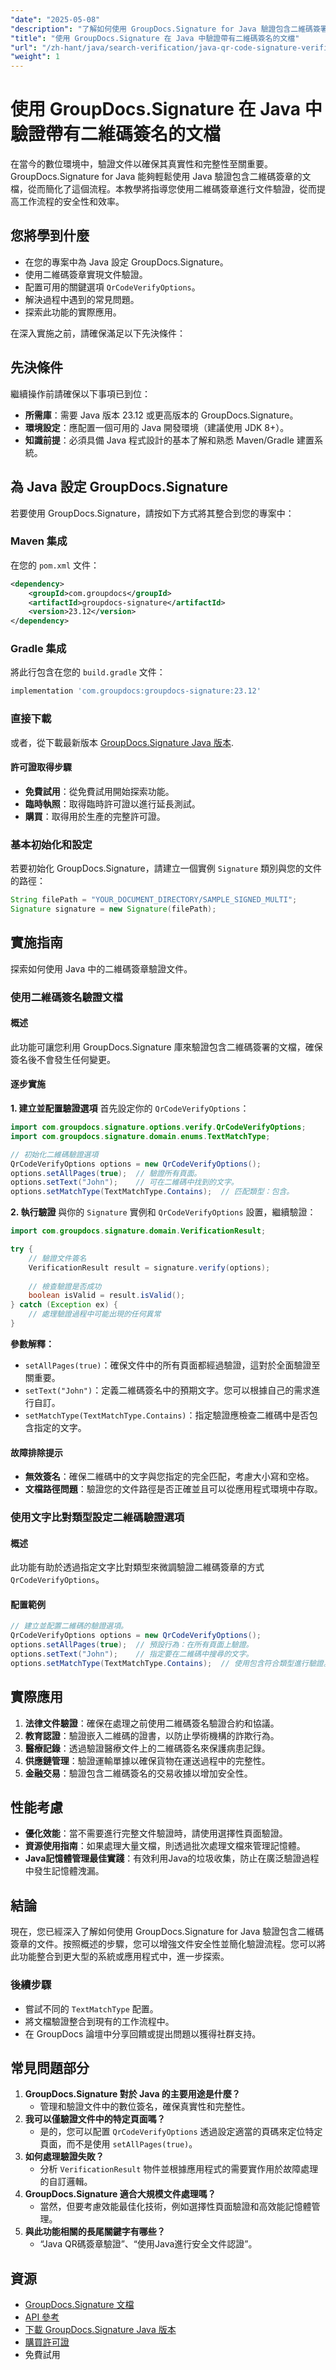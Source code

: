 ```yaml
---
"date": "2025-05-08"
"description": "了解如何使用 GroupDocs.Signature for Java 驗證包含二維碼簽署的文檔，確保文檔的真實性和完整性。"
"title": "使用 GroupDocs.Signature 在 Java 中驗證帶有二維碼簽名的文檔"
"url": "/zh-hant/java/search-verification/java-qr-code-signature-verification-groupdocs/"
"weight": 1
---
```


# 使用 GroupDocs.Signature 在 Java 中驗證帶有二維碼簽名的文檔

在當今的數位環境中，驗證文件以確保其真實性和完整性至關重要。 GroupDocs.Signature for Java 能夠輕鬆使用 Java 驗證包含二維碼簽章的文檔，從而簡化了這個流程。本教學將指導您使用二維碼簽章進行文件驗證，從而提高工作流程的安全性和效率。

## 您將學到什麼

- 在您的專案中為 Java 設定 GroupDocs.Signature。
- 使用二維碼簽章實現文件驗證。
- 配置可用的關鍵選項 `QrCodeVerifyOptions`。
- 解決過程中遇到的常見問題。
- 探索此功能的實際應用。

在深入實施之前，請確保滿足以下先決條件：

## 先決條件

繼續操作前請確保以下事項已到位：

- **所需庫**：需要 Java 版本 23.12 或更高版本的 GroupDocs.Signature。
- **環境設定**：應配置一個可用的 Java 開發環境（建議使用 JDK 8+）。
- **知識前提**：必須具備 Java 程式設計的基本了解和熟悉 Maven/Gradle 建置系統。

## 為 Java 設定 GroupDocs.Signature

若要使用 GroupDocs.Signature，請按如下方式將其整合到您的專案中：

### Maven 集成
在您的 `pom.xml` 文件：
```xml
<dependency>
    <groupId>com.groupdocs</groupId>
    <artifactId>groupdocs-signature</artifactId>
    <version>23.12</version>
</dependency>
```
### Gradle 集成
將此行包含在您的 `build.gradle` 文件：
```gradle
implementation 'com.groupdocs:groupdocs-signature:23.12'
```
### 直接下載
或者，從下載最新版本 [GroupDocs.Signature Java 版本](https://releases。groupdocs.com/signature/java/).

#### 許可證取得步驟
- **免費試用**：從免費試用開始探索功能。
- **臨時執照**：取得臨時許可證以進行延長測試。
- **購買**：取得用於生產的完整許可證。

### 基本初始化和設定
若要初始化 GroupDocs.Signature，請建立一個實例 `Signature` 類別與您的文件的路徑：
```java
String filePath = "YOUR_DOCUMENT_DIRECTORY/SAMPLE_SIGNED_MULTI";
Signature signature = new Signature(filePath);
```
## 實施指南

探索如何使用 Java 中的二維碼簽章驗證文件。

### 使用二維碼簽名驗證文檔

#### 概述
此功能可讓您利用 GroupDocs.Signature 庫來驗證包含二維碼簽署的文檔，確保簽名後不會發生任何變更。

#### 逐步實施
**1. 建立並配置驗證選項**
首先設定你的 `QrCodeVerifyOptions`：
```java
import com.groupdocs.signature.options.verify.QrCodeVerifyOptions;
import com.groupdocs.signature.domain.enums.TextMatchType;

// 初始化二維碼驗證選項
QrCodeVerifyOptions options = new QrCodeVerifyOptions();
options.setAllPages(true);  // 驗證所有頁面。
options.setText("John");    // 可在二維碼中找到的文字。
options.setMatchType(TextMatchType.Contains);  // 匹配類型：包含。
```
**2. 執行驗證**
與你的 `Signature` 實例和 `QrCodeVerifyOptions` 設置，繼續驗證：
```java
import com.groupdocs.signature.domain.VerificationResult;

try {
    // 驗證文件簽名
    VerificationResult result = signature.verify(options);
    
    // 檢查驗證是否成功
    boolean isValid = result.isValid();
} catch (Exception ex) {
    // 處理驗證過程中可能出現的任何異常
}
```
**參數解釋：**
- `setAllPages(true)`：確保文件中的所有頁面都經過驗證，這對於全面驗證至關重要。
- `setText("John")`：定義二維碼簽名中的預期文字。您可以根據自己的需求進行自訂。
- `setMatchType(TextMatchType.Contains)`：指定驗證應檢查二維碼中是否包含指定的文字。

#### 故障排除提示
- **無效簽名**：確保二維碼中的文字與您指定的完全匹配，考慮大小寫和空格。
- **文檔路徑問題**：驗證您的文件路徑是否正確並且可以從應用程式環境中存取。

### 使用文字比對類型設定二維碼驗證選項

#### 概述
此功能有助於透過指定文字比對類型來微調驗證二維碼簽章的方式 `QrCodeVerifyOptions`。

#### 配置範例
```java
// 建立並配置二維碼的驗證選項。
QrCodeVerifyOptions options = new QrCodeVerifyOptions();
options.setAllPages(true);  // 預設行為：在所有頁面上驗證。
options.setText("John");    // 指定要在二維碼中搜尋的文字。
options.setMatchType(TextMatchType.Contains);  // 使用包含符合類型進行驗證。
```

## 實際應用

1. **法律文件驗證**：確保在處理之前使用二維碼簽名驗證合約和協議。
2. **教育認證**：驗證嵌入二維碼的證書，以防止學術機構的詐欺行為。
3. **醫療記錄**：透過驗證醫療文件上的二維碼簽名來保護病患記錄。
4. **供應鏈管理**：驗證運輸單據以確保貨物在運送過程中的完整性。
5. **金融交易**：驗證包含二維碼簽名的交易收據以增加安全性。

## 性能考慮
- **優化效能**：當不需要進行完整文件驗證時，請使用選擇性頁面驗證。
- **資源使用指南**：如果處理大量文檔，則透過批次處理文檔來管理記憶體。
- **Java記憶體管理最佳實踐**：有效利用Java的垃圾收集，防止在廣泛驗證過程中發生記憶體洩漏。

## 結論

現在，您已經深入了解如何使用 GroupDocs.Signature for Java 驗證包含二維碼簽章的文件。按照概述的步驟，您可以增強文件安全性並簡化驗證流程。您可以將此功能整合到更大型的系統或應用程式中，進一步探索。

### 後續步驟
- 嘗試不同的 `TextMatchType` 配置。
- 將文檔驗證整合到現有的工作流程中。
- 在 GroupDocs 論壇中分享回饋或提出問題以獲得社群支持。

## 常見問題部分

1. **GroupDocs.Signature 對於 Java 的主要用途是什麼？**
   - 管理和驗證文件中的數位簽名，確保真實性和完整性。
2. **我可以僅驗證文件中的特定頁面嗎？**
   - 是的，您可以配置 `QrCodeVerifyOptions` 透過設定適當的頁碼來定位特定頁面，而不是使用 `setAllPages(true)`。
3. **如何處理驗證失敗？**
   - 分析 `VerificationResult` 物件並根據應用程式的需要實作用於故障處理的自訂邏輯。
4. **GroupDocs.Signature 適合大規模文件處理嗎？**
   - 當然，但要考慮效能最佳化技術，例如選擇性頁面驗證和高效能記憶體管理。
5. **與此功能相關的長尾關鍵字有哪些？**
   - “Java QR碼簽章驗證”、“使用Java進行安全文件認證”。

## 資源
- [GroupDocs.Signature 文檔](https://docs.groupdocs.com/signature/java/)
- [API 參考](https://reference.groupdocs.com/signature/java/)
- [下載 GroupDocs.Signature Java 版本](https://releases.groupdocs.com/signature/java/)
- [購買許可證](https://purchase.groupdocs.com/buy)
- 免費試用